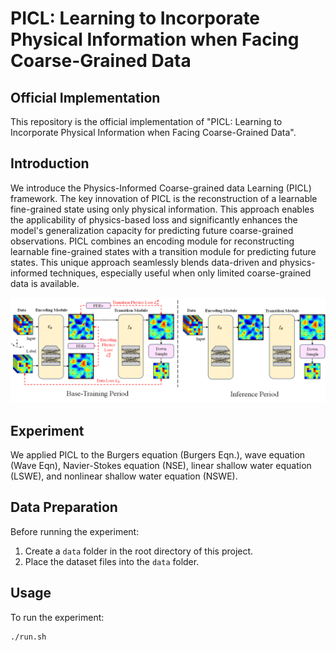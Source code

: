 # PICL: Learning to Incorporate Physical Information when Facing Coarse-Grained Data

## Official Implementation

This repository is the official implementation of "PICL: Learning to Incorporate Physical Information when Facing Coarse-Grained Data". 

## Introduction

We introduce the Physics-Informed Coarse-grained data Learning (PICL) framework. The key innovation of PICL is the reconstruction of a learnable fine-grained state using only physical information. This approach enables the applicability of physics-based loss and significantly enhances the model's generalization capacity for predicting future coarse-grained observations. PICL combines an encoding module for reconstructing learnable fine-grained states with a transition module for predicting future states. This unique approach seamlessly blends data-driven and physics-informed techniques, especially useful when only limited coarse-grained data is available.

![PICL. Base-training period (left): the encoding module is trained with a physics loss without available fine-grained data, and the transition module is trained with a combination of data loss and physics loss. Inference Period (right): given a coarse-grained observation to predict the future coarse-grained observations.](pipline.png)

## Experiment

We applied PICL to the Burgers equation (Burgers Eqn.), wave equation (Wave Eqn), Navier-Stokes equation (NSE), linear shallow water equation (LSWE), and nonlinear shallow water equation (NSWE).

## Data Preparation

Before running the experiment:
1. Create a `data` folder in the root directory of this project.
2. Place the dataset files into the `data` folder.

## Usage

To run the experiment:

```bash
./run.sh
